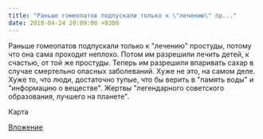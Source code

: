 ```yaml
---
title: "Раньше гомеопатов подпускали только к \"лечению\" пр..."
date: 2018-04-24 20:09:00 +0300
---
```


Раньше гомеопатов подпускали только к "лечению" простуды, потому что она сама проходит неплохо. Потом им разрешили лечить детей, к счастью, от той же простуды. Теперь им разрешили впаривать сахар в случае смертельно опасных заболеваний. Хуже не это, на самом деле. Хуже то, что люди, достаточно тупые, что бы верить в "память воды" и "информацию о веществе". Жертвы "легендарного советского образования, лучшего на планете".

Карта

[Вложение](https://vk.com/photo41076938_456243377)
